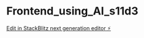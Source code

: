 # Frontend_using_AI_s11d3

[Edit in StackBlitz next generation editor ⚡️](https://stackblitz.com/~/github.com/asyaisbil/Frontend_using_AI_s11d3)